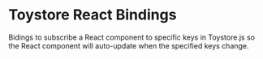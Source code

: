 # Toystore React Bindings

Bidings to subscribe a React component to specific keys in Toystore.js so the
React component will auto-update when the specified keys change.

